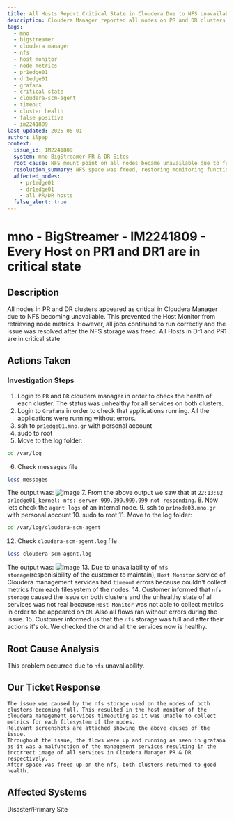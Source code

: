 ```yaml
---
title: All Hosts Report Critical State in Cloudera Due to NFS Unavailability
description: Cloudera Manager reported all nodes on PR and DR clusters as critical due to NFS unavailability, which prevented the Host Monitor from collecting filesystem metrics; confirmed false alarm as flows ran successfully and issue cleared after freeing up NFS space.
tags:
  - mno
  - bigstreamer
  - cloudera manager
  - nfs
  - host monitor
  - node metrics
  - pr1edge01
  - dr1edge01
  - grafana
  - critical state
  - cloudera-scm-agent
  - timeout
  - cluster health
  - false positive
  - im2241809
last_updated: 2025-05-01
author: ilpap
context:
  issue_id: IM2241809
  system: mno BigStreamer PR & DR Sites
  root_cause: NFS mount point on all nodes became unavailable due to full capacity, preventing Host Monitor from retrieving metrics
  resolution_summary: NFS space was freed, restoring monitoring functionality; services remained operational throughout the incident
  affected_nodes:
    - pr1edge01
    - dr1edge01
    - all PR/DR hosts
  false_alert: true
---
```

# mno - BigStreamer - IM2241809 - Every Host on PR1 and DR1 are in critical state
## Description
All nodes in PR and DR clusters appeared as critical in Cloudera Manager due to NFS becoming unavailable. This prevented the Host Monitor from retrieving node metrics. However, all jobs continued to run correctly and the issue was resolved after the NFS storage was freed.
All Hosts in Dr1 and PR1 are in critical state
## Actions Taken
### Investigation Steps
1. Login to `PR` and `DR` cloudera manager in order to check the health of each cluster. The status was unhealthy for all services on both clusters.
2. Login to `Grafana` in order to check that applications running. All the applications were running without errors.
3. ssh to `pr1edge01.mno.gr` with personal account
4. sudo to root
5. Move to the log folder:
```bash
cd /var/log
```
6. Check messages file
```bash
less messages
```
The output was:
![image](.media/IM2241809/pr1edge01_messages.png)
7. From the above output we saw that at `22:13:02 pr1edge01_kernel: nfs: server 999.999.999.999 not responding`.
8. Now lets check the `agent logs` of an internal node.
9. ssh to `pr1node03.mno.gr` with personal account
10. sudo to root
11. Move to the log folder:
```bash
cd /var/log/cloudera-scm-agent
```
12. Check `cloudera-scm-agent.log` file
```bash
less cloudera-scm-agent.log
```
The output was:
![image](.media/IM2241809/pr1node03_agent_logs.png)
13. Due to unavaliability of `nfs storage`(responisibility of the customer to maintain), `Host Monitor` service of Cloudera management services had `timeout` errors because couldn't collect metrics from each filesystem of the nodes.
14. Customer informed that `nfs storage` caused the issue on both clusters and the unhealthy state of all services was not real because `Host Monitor` was not able to collect metrics in order to be appeared on `CM`. Also all flows ran without errors during the issue.
15. Customer informed us that the `nfs` storage was full and after their actions it's ok. We checked the `CM` and all the services now is healthy.
## Root Cause Analysis
This problem occurred due to `nfs` unavaliability.
## Our Ticket Response
```
The issue was caused by the nfs storage used on the nodes of both clusters becoming full. This resulted in the host monitor of the cloudera management services timeouting as it was unable to collect metrics for each filesystem of the nodes.
Relevant screenshots are attached showing the above causes of the issue.
Throughout the issue, the flows were up and running as seen in grafana as it was a malfunction of the management services resulting in the incorrect image of all services in Cloudera Manager PR & DR respectively.
After space was freed up on the nfs, both clusters returned to good health.
```
## Affected Systems
Disaster/Primary Site